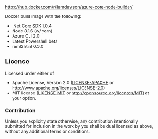 https://hub.docker.com/r/liamdawson/azure-core-node-builder/

Docker build image with the following:

* .Net Core SDK 1.0.4
* Node 8.1.6 (w/ yarn)
* Azure CLI 2.0
* Latest Powershell beta
* raml2html 6.3.0

## License

Licensed under either of
 * Apache License, Version 2.0 ([LICENSE-APACHE](LICENSE-APACHE) or http://www.apache.org/licenses/LICENSE-2.0)
 * MIT license ([LICENSE-MIT](LICENSE-MIT) or http://opensource.org/licenses/MIT)
at your option.

### Contribution

Unless you explicitly state otherwise, any contribution intentionally submitted
for inclusion in the work by you shall be dual licensed as above, without any
additional terms or conditions.
